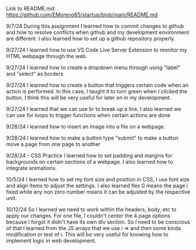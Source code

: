 Link to README.md: https://github.com/EMoreno65/startup/blob/main/README.md

9/7/24
During this assignment I learned how to commit changes to github and how to resolve conflicts when github and my development environment are different. 
I also learned how to set up a github repository properly.

9/27/24
I learned how to use VS Code Live Server Extension to monitor my HTML webpage through the web.

9/27/24
I learned how to create a dropdown menu through using "label" and "select" as borders

9/27/24
I learned how to create a button that triggers certain code when an action is performed. In this case, I taught it to turn green when I clicked the button. I think this will be very useful for later on in my development. 

9/27/24 
I learned that we can use br to break up a line. I also learned we can use for loops to trigger functions when certain actions are done

9/28/24
I learned how to insert an image into a file on a webpage.

9/28/24 
I learned how to make a button type "submit" to make a button move a page from one page to another

9/28/24 - CSS Practice
I learned how to set padding and margins for backgrounds on certain sections of a webpage. I also learned how to integrate animations. 

10/5/24
I learned how to set my font size and position in CSS, I use font size and align items to adjust the settings. I also learned flex 0 means the page i fixed while any non zero number means it can be adjusted by the respective unit. 

10/12/24
So I learned we need to work within the headers, body, etc to apply our changes. For one file, I couldn't center the 4 page options because I forgot it didn't have its own div section. So I need to be conscious of that
I learned from the JS arrays that we use i => and then some kinda modification or test of i. This will be very useful for knowing how to implement logic in web development. 
